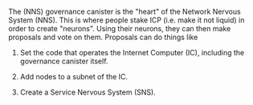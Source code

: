 The (NNS) governance canister is the "heart" of the Network Nervous System (NNS). This is where
people stake ICP (i.e. make it not liquid) in order to create "neurons". Using their neurons, they
can then make proposals and vote on them. Proposals can do things like

  1. Set the code that operates the Internet Computer (IC), including the governance canister itself.

  2. Add nodes to a subnet of the IC.

  3. Create a Service Nervous System (SNS).
